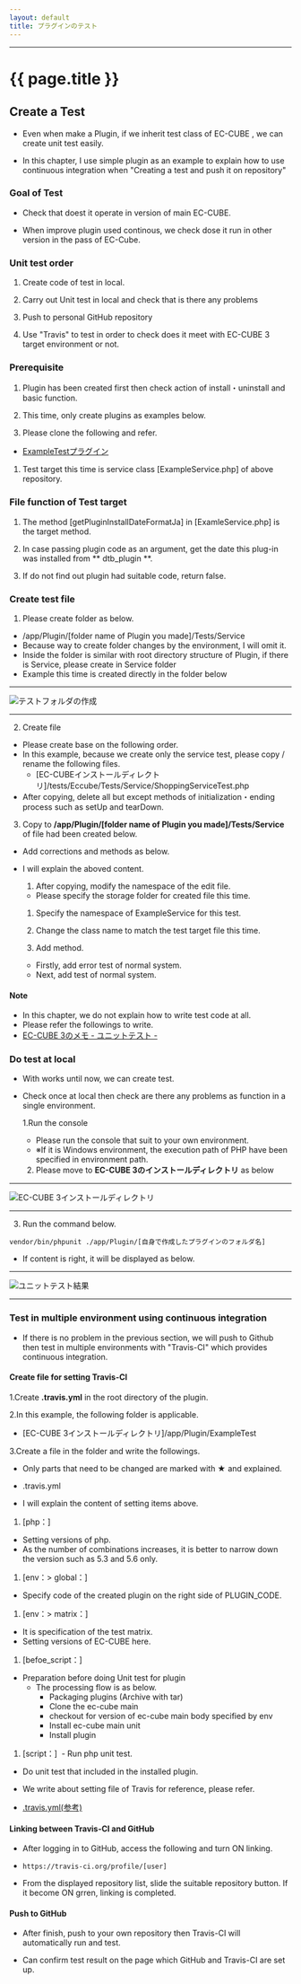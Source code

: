 ```yaml
---
layout: default
title: プラグインのテスト
---
```


---

# {{ page.title }}

## Create a Test 

- Even when make a Plugin, if we inherit test class of EC-CUBE , we can create unit test easily.

- In this chapter, I use simple plugin as an example to explain how to use continuous integration when "Creating a test and push it on  repository"

### Goal of Test

- Check that doest it operate in version of main EC-CUBE.

- When improve plugin used continous, we check dose it run in other version in the pass of EC-Cube.

### Unit test order

1. Create code of test in local.

1. Carry out Unit test in local and check that is there any problems

1. Push to personal GitHub repository

1. Use "Travis" to test in order to check does it meet with EC-CUBE 3 target environment or not.

### Prerequisite

1. Plugin has been created first then check action of install・uninstall and basic function.

1. This time, only create plugins as examples below.

1. Please clone the following and refer.
  - <a href="https://github.com/geany-y/ExamleTest" target="_blank">ExampleTestプラグイン</a>

1. Test target this time is service class [ExampleService.php] of above repository.

### File function of Test target

1. The method [getPluginInstallDateFormatJa] in [ExamleService.php] is the target method.

1. In case passing plugin code as an argument, get the date this plug-in was installed from ** dtb_plugin **.

1. If do not find out plugin had suitable code, return false.

### Create test file

1. Please create folder as below.

  - /app/Plugin/[folder name of Plugin you made]/Tests/Service
  - Because way to create folder changes by the environment, I will omit it.
  - Inside the folder is similar with root directory structure of Plugin, if there is Service, please create in Service folder
  - Example this time is created directly in the folder below

  ---

  ![テストフォルダの作成](images/img-plugin-test-create-folder.png)

  ---

2. Create file 

  - Please create base on the following order.
  - In this example, because we create only the service test, please copy / rename the following files.
    - [EC-CUBEインストールディレクトリ]/tests/Eccube/Tests/Service/ShoppingServiceTest.php
  - After copying, delete all but except methods of initialization・ending process such as setUp and tearDown.

3. Copy to **/app/Plugin/[folder name of Plugin you made]/Tests/Service** of file had been created below.

  - Add corrections and methods as below.

<script src="http://gist-it.appspot.com/https://github.com/EC-CUBE/ec-cube.github.io/blob/master/Source/plugin_test/ExampleServiceTest.php"></script>

<!--
```
<?php

/*
 * This file is part of the ExampleTest
 *
 * Copyright (C) 2016 LockOn
 *
 * For the full copyright and license information, please view the LICENSE
 * file that was distributed with this source code.
 */

namespace Plugin\ExampleTestPlugin\Tests\Service; ★テストファイルの名前空間を記述

use Eccube\Tests\EccubeTestCase;
use Plugin\ExampleTestPlugin\ServiceProvider\ExampleTestServiceProvider; ★テスト対象ファイルの名前空間定義

class ExampleServiceTest extends EccubeTestCase ★クラス名称を修正
{
    public function setUp() ★テスト開始時に行う処理があれば記述
    {
        parent::setUp();
    }

    /**
     * プラグインのインストール時間取得メソッド失敗パターンのテスト
     * ・インストールされていないコードをサービスに渡す
     * ・戻り値としてfalseが返却される
     */
    public function testGetPluginInstallDateFormatJaFromErrorCode() ★まず正常系エラーのメソッドを追記します
    {
        $errorCode = 'Test'; ★インストールされていないプラグインコードを設定
        $this->actual = $this->app['eccube.plugin.service.example']->getPluginInstallDateFormatJa($errorCode); ★取得値はactualに格納

        $this->assertFalse($this->actual); ★falseが返却される事を定義
    }

    /**
     * プラグインのインストール時間取得メソッド成功パターンのテスト
     * ・インストールされているコードをサービスに渡す
     * ・事前にメソッドと同じ条件でデーターベースからインストール日付を取得しておく
     * ・戻り値としてインストール日付が返却される
     */
    public function testGetPluginInstallDateFormatJaFromSuccessCode() ★次は正常系の正常値テストのメソッドを追記します
    {
        $successCode = 'ExampleTest'; ★今回インストールしたプラグインのコードを記述します

        $qb = $this->app['orm.em']->createQueryBuilder(); ★テスト対象のサービスで取得する値を手動で取得します。
        $qb->select('p.create_date')
            ->from('\Eccube\Entity\Plugin', 'p')
            ->where('p.code = :Code')
            ->setParameter('Code', $successCode);

        try {
            $date = $qb->getQuery()->getSingleResult();
            $this->expected = $date['create_date']->format('Y年m月d日 H時i分s秒'); ★比較値をexpectedに格納します
        } catch (\NoResultException $e) {
            throw new \NoResultException();
        }

        $this->actual = $this->app['eccube.plugin.service.example']->getPluginInstallDateFormatJa($successCode); ★取得値をactualに格納します

        $this->assertEquals($this->actual, $this->expected); ★actualとexpectedが同一である事を定義
    }
}
```
-->

- I will explain the aboved content.

    1. After copying, modify the namespace of the edit file. 
    - Please specify the storage folder for created file this time.

    1. Specify the namespace of ExampleService for this test.

    1. Change the class name to match the test target file this time.

    1. Add method.
    - Firstly, add error test of normal system. 
    - Next, add test of normal system.

#### Note

  - In this chapter, we do not explain how to write test code at all.
  - Please refer the followings to write.
  - <a href="http://qiita.com/chihiro-adachi/items/f2fd1cbe10dccacb3631" target="_blank">EC-CUBE 3のメモ - ユニットテスト -</a>

### Do test at local

- With works until now, we can create test.
- Check once at local then check are there any problems as function in a single environment.

  1.Run the console 

  - Please run the console that suit to your own environment.
  - ※If it is Windows environment, the execution path of PHP have been specified in environment path.

  2. Please move to **EC-CUBE 3のインストールディレクトリ** as below

---

![EC-CUBE 3インストールディレクトリ](images/img-plugin-test-open-console.png)

---

  3. Run the command below.

```
vendor/bin/phpunit ./app/Plugin/[自身で作成したプラグインのフォルダ名]
```

- If content is right, it will be displayed as below.


---

![ユニットテスト結果](images/img-plugin-test-unit-result.png)

---

### Test in multiple environment using continuous integration

- If there is no problem in the previous section, we will push to Github then test in multiple environments with "Travis-CI" which provides continuous integration.

#### Create file for setting Travis-CI

1.Create **.travis.yml** in the root directory of the plugin.

2.In this example, the following folder is applicable.

  - [EC-CUBE 3インストールディレクトリ]/app/Plugin/ExampleTest

3.Create a file in the folder and write the followings.

  - Only parts that need to be changed are marked with ★ and explained.

  - .travis.yml

<script src="http://gist-it.appspot.com/https://github.com/EC-CUBE/ec-cube.github.io/blob/master/Source/plugin_test/Travis.yml"></script>

<!--
```

language: php

sudo: false

cache:
  directories:
    - $HOME/.composer/cache
    - /home/travis/.composer/cache

php: ★テスト対象のPHPバージョンを指定します
  - 5.3
  - 5.4
  - 5.5
  - 5.6
#  - 7.0

env:
  # plugin code
  global:
    PLUGIN_CODE=ExampleTest ★作成したプラグインのコードを指定します
  matrix:
#    # ec-cube master ★EC-CUBE 3のバージョンを指定します
#    - ECCUBE_VERSION=master DB=mysql USER=root DBNAME=myapp_test DBPASS=' ' DBUSER=root
#    - ECCUBE_VERSION=master DB=pgsql USER=postgres DBNAME=myapp_test DBPASS=password DBUSER=postgres
    - ECCUBE_VERSION=3.0.9 DB=mysql USER=root DBNAME=myapp_test DBPASS=' ' DBUSER=root
    - ECCUBE_VERSION=3.0.9 DB=pgsql USER=postgres DBNAME=myapp_test DBPASS=password DBUSER=postgres
    - ECCUBE_VERSION=3.0.10 DB=mysql USER=root DBNAME=myapp_test DBPASS=' ' DBUSER=root
    - ECCUBE_VERSION=3.0.10 DB=pgsql USER=postgres DBNAME=myapp_test DBPASS=password DBUSER=postgres

matrix:
  fast_finish: true

before_script: ★Travisを初期化しています
  # archive plugin
  - tar cvzf ${HOME}/${PLUGIN_CODE}.tar.gz ./*
  # clone ec-cube
  - git clone https://github.com/EC-CUBE/ec-cube.git
  - cd ec-cube
  # checkout version
  - sh -c "if [ ! '${ECCUBE_VERSION}' = 'master' ]; then  git checkout -b ${ECCUBE_VERSION} refs/tags/${ECCUBE_VERSION}; fi"
  # update composer
  - composer selfupdate
  - composer install --dev --no-interaction -o
  # install ec-cube
  - sh eccube_install.sh ${DB} none
  # install plugin
  - php app/console plugin:develop install --path=${HOME}/${PLUGIN_CODE}.tar.gz
  # enable plugin
  - php app/console plugin:develop enable --code=${PLUGIN_CODE}

script: ★プラグインをインストールしています
  # exec phpunit on ec-cube
  - phpunit app/Plugin/${PLUGIN_CODE}/Tests

after_script: ★プラグインの、インストール・アンインストール、有効化・無効化のテストを行なっています
  # disable plugin
  - php app/console plugin:develop disable --code=${PLUGIN_CODE}
  # uninstall plugin
  - php app/console plugin:develop uninstall --code=${PLUGIN_CODE}
  # re install plugin
  - php app/console plugin:develop install --code=${PLUGIN_CODE}
  # re enable plugin
  - php app/console plugin:develop enable --code=${PLUGIN_CODE}
```
-->

- I will explain the content of setting items above.

1. [php：]
  - Setting versions of php.
  - As the number of combinations increases, it is better to narrow down the version such as 5.3 and 5.6 only.

1. [env：> global：]
  - Specify code of the created plugin on the right side of PLUGIN_CODE.

1. [env：> matrix：]
  - It is specification of the test matrix.
  - Setting versions of EC-CUBE here.

1. [befoe_script：]
  - Preparation before doing Unit test for plugin
    - The processing flow is as below.
      - Packaging plugins (Archive with tar)
      - Clone the ec-cube main
      - checkout for version of ec-cube main body specified by env
      - Install ec-cube main unit
      - Install plugin

1. [script：]
  - Run php unit test.
  - Do unit test that included in the installed plugin.

- We write about setting file of Travis for reference, please refer.

- <a href="https://github.com/EC-CUBE/coupon-plugin/blob/master/.travis.yml" target="_blank">.travis.yml(参考)</a>

#### Linking between Travis-CI and GitHub

- After logging in to GitHub, access the following and turn ON linking.

- `https://travis-ci.org/profile/[user]` 

- From the displayed repository list, slide the suitable repository button. If it become ON grren, linking is completed.


#### Push to GitHub

- After finish, push to your own repository then Travis-CI will automatically run and test. 

- Can confirm test result on the page which GitHub and Travis-CI are set up.
